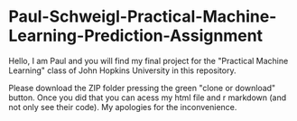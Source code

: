 # Paul-Schweigl-Practical-Machine-Learning-Prediction-Assignment

Hello, I am Paul and you will find my final project for the "Practical Machine Learning" class of John Hopkins University in this repository.

Please download the ZIP folder pressing the green "clone or download" button. Once you did that you can acess my html file and r markdown (and not only see their code). My apologies for the inconvenience.
